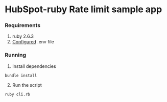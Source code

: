 # HubSpot-ruby Rate limit sample app

### Requirements

1. ruby 2.6.3
2. [Configured](https://github.com/HubSpot/sample-apps-rate-limit/blob/master/README.md#how-to-run-locally) .env file

### Running

1. Install dependencies

```
bundle install
```

2. Run the script

```
ruby cli.rb
```
